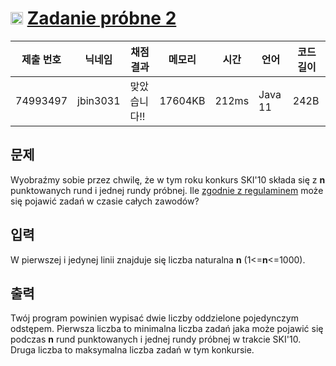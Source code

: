 # <img width="20px"  src="https://d2gd6pc034wcta.cloudfront.net/tier/1.svg" class="solvedac-tier"> [Zadanie próbne 2](https://www.acmicpc.net/problem/8871) 

| 제출 번호 | 닉네임 | 채점 결과 | 메모리 | 시간 | 언어 | 코드 길이 |
|---|---|---|---|---|---|---|
|74993497|jbin3031|맞았습니다!! |17604KB|212ms|Java 11|242B|

## 문제
<p>Wyobraźmy sobie przez chwilę, że w tym roku konkurs SKI'10 składa się z <strong>n</strong> punktowanych rund i jednej rundy próbnej. Ile <a href="http://www.informatyka.wroc.pl/node/856">zgodnie z regulaminem</a> może się pojawić zadań w czasie całych zawodów?</p>

## 입력
<p>W pierwszej i jedynej linii znajduje się liczba naturalna <strong>n</strong> (1<=<strong>n</strong><=1000).</p>

## 출력
<p>Twój program powinien wypisać dwie liczby oddzielone pojedynczym odstępem. Pierwsza liczba to minimalna liczba zadań jaka może pojawić się podczas <strong>n</strong> rund punktowanych i jednej rundy próbnej w trakcie SKI'10. Druga liczba to maksymalna liczba zadań w tym konkursie.</p>

